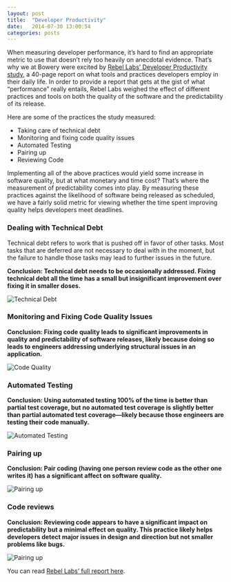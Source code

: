 ```yaml
---
layout: post
title:  "Developer Productivity"
date:   2014-07-30 13:00:54
categories: posts
---
```


When measuring developer performance, it’s hard to find an appropriate metric to use that doesn’t rely too heavily on anecdotal evidence. That’s why we at Bowery were excited by [Rebel Labs’ Developer Productivity study](http://zeroturnaround.com/rebellabs/download/?token=80eb432c1d5edfc886f91ad2169c139196a99127&utm_medium=email), a 40-page report on what tools and practices developers employ in their daily life. In order to provide a report that gets at the gist of what “performance” really entails, Rebel Labs weighed the effect of different practices and tools on both the quality of the software and the predictability of its release.

Here are some of the practices the study measured:

- Taking care of technical debt
- Monitoring and fixing code quality issues
- Automated Testing
- Pairing up
- Reviewing Code

Implementing all of the above practices would yield some increase in software quality, but at what monetary and time cost? That’s where the measurement of predictability comes into play. By measuring these practices against the likelihood of software being released as scheduled, we have a fairly solid metric for viewing whether the time spent improving quality helps developers meet deadlines.


### Dealing with Technical Debt
Technical debt refers to work that is pushed off in favor of other tasks. Most tasks that are deferred are not necessary to deal with in the moment, but the failure to handle those tasks may lead to further issues in the future.

**Conclusion: Technical debt needs to be occasionally addressed. Fixing technical debt all the time has a small but insignificant improvement over fixing it in smaller doses.**

![Technical Debt](https://d262ilb51hltx0.cloudfront.net/max/709/1*v4VC_z_5l-22qpGWmrU8fg.png)

### Monitoring and Fixing Code Quality Issues
**Conclusion: Fixing code quality leads to significant improvements in quality and predictability of software releases, likely because doing so leads to engineers addressing underlying structural issues in an application.**

![Code Quality](https://d262ilb51hltx0.cloudfront.net/max/800/1*FuYBGQEYFS8YqJI-8BHxxQ.png)

### Automated Testing
**Conclusion: Using automated testing 100% of the time is better than partial test coverage, but no automated test coverage is slightly better than partial automated test coverage—likely because those engineers are testing their code manually.**

![Automated Testing](https://d262ilb51hltx0.cloudfront.net/max/800/1*mU9gLts_LeSwWbmeA_KYIA.png)

### Pairing up
**Conclusion: Pair coding (having one person review code as the other one writes it) has a significant affect on software quality.**

![Pairing up](https://d262ilb51hltx0.cloudfront.net/max/800/1*XN_J9kCgUNb7aQnZtiIQTw.png)


### Code reviews
**Conclusion: Reviewing code appears to have a significant impact on predictability but a minimal effect on quality. This practice likely helps developers detect major issues in design and direction but not smaller problems like bugs.**

![Pairing up](https://d262ilb51hltx0.cloudfront.net/max/800/1*ByGOzRE8jNo-5GT4v3jYVw.png)

You can read [Rebel Labs’ full report here](http://zeroturnaround.com/rebellabs/download/?token=80eb432c1d5edfc886f91ad2169c139196a99127&utm_medium=email).
